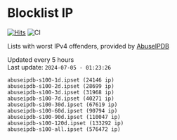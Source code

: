 # Blocklist IP

[![Hits](https://hits.seeyoufarm.com/api/count/incr/badge.svg?url=https%3A%2F%2Fgithub.com%2Fborestad%2Fblocklist-ip%2F&count_bg=%2379C83D&title_bg=%23555555&icon=&icon_color=%23E7E7E7&title=hits&edge_flat=false)](https://hits.seeyoufarm.com)  ![CI](https://img.shields.io/github/workflow/status/borestad/blocklist-ip/CI?style=flat-square)

Lists with worst IPv4 offenders, provided by [AbuseIPDB](https://www.abuseipdb.com/)

<!-- FOOTER-PLACEHOLDER -->
Updated every 5 hours<br>
Last update: `2024-07-05 - 01:23:26`
```
abuseipdb-s100-1d.ipset (24146 ip)
abuseipdb-s100-2d.ipset (28699 ip)
abuseipdb-s100-3d.ipset (31968 ip)
abuseipdb-s100-7d.ipset (40271 ip)
abuseipdb-s100-30d.ipset (67619 ip)
abuseipdb-s100-60d.ipset (90794 ip)
abuseipdb-s100-90d.ipset (110047 ip)
abuseipdb-s100-120d.ipset (133292 ip)
abuseipdb-s100-all.ipset (576472 ip)
```
